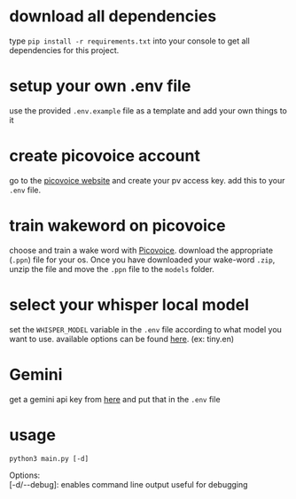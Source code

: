 # download all dependencies
type `pip install -r requirements.txt` into your console to get all dependencies for this project.

# setup your own .env file
use the provided `.env.example` file as a template and add your own things to it

# create picovoice account
go to the [picovoice website](https://console.picovoice.ai/) and create your pv access key. add this to your `.env` file.

# train wakeword on picovoice
choose and train a wake word with [Picovoice](https://console.picovoice.ai/ppn). download the appropriate (`.ppn`) file for your os. Once you have downloaded your wake-word `.zip`, unzip the file and move the `.ppn` file to the `models` folder.

# select your whisper local model
set the `WHISPER_MODEL` variable in the `.env` file according to what model you want to use. available options can be found [here](https://github.com/openai/whisper/blob/main/model-card.md). (ex: tiny.en)

# Gemini
get a gemini api key from [here](https://ai.google.dev/gemini-api/docs) and put that in the `.env` file


# usage
```
python3 main.py [-d]
```
Options:   
[-d/--debug]: enables command line output useful for debugging